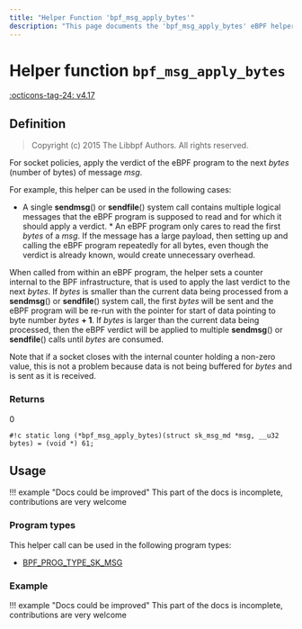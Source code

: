 ```yaml
---
title: "Helper Function 'bpf_msg_apply_bytes'"
description: "This page documents the 'bpf_msg_apply_bytes' eBPF helper function, including its defintion, usage, program types that can use it, and examples."
---
```

# Helper function `bpf_msg_apply_bytes`

<!-- [FEATURE_TAG](bpf_msg_apply_bytes) -->
[:octicons-tag-24: v4.17](https://github.com/torvalds/linux/commit/2a100317c9ebc204a166f16294884fbf9da074ce)
<!-- [/FEATURE_TAG] -->

## Definition

> Copyright (c) 2015 The Libbpf Authors. All rights reserved.


<!-- [HELPER_FUNC_DEF] -->
For socket policies, apply the verdict of the eBPF program to the next _bytes_ (number of bytes) of message _msg_.

For example, this helper can be used in the following cases:

* A single **sendmsg**() or **sendfile**() system call
  contains multiple logical messages that the eBPF program is   supposed to read and for which it should apply a verdict. * An eBPF program only cares to read the first _bytes_ of a
  _msg_. If the message has a large payload, then setting up   and calling the eBPF program repeatedly for all bytes, even   though the verdict is already known, would create unnecessary   overhead.

When called from within an eBPF program, the helper sets a counter internal to the BPF infrastructure, that is used to apply the last verdict to the next _bytes_. If _bytes_ is smaller than the current data being processed from a **sendmsg**() or **sendfile**() system call, the first _bytes_ will be sent and the eBPF program will be re-run with the pointer for start of data pointing to byte number _bytes_ **+ 1**. If _bytes_ is larger than the current data being processed, then the eBPF verdict will be applied to multiple **sendmsg**() or **sendfile**() calls until _bytes_ are consumed.

Note that if a socket closes with the internal counter holding a non-zero value, this is not a problem because data is not being buffered for _bytes_ and is sent as it is received.

### Returns

0

`#!c static long (*bpf_msg_apply_bytes)(struct sk_msg_md *msg, __u32 bytes) = (void *) 61;`
<!-- [/HELPER_FUNC_DEF] -->

## Usage

!!! example "Docs could be improved"
    This part of the docs is incomplete, contributions are very welcome

### Program types

This helper call can be used in the following program types:

<!-- DO NOT EDIT MANUALLY -->
<!-- [HELPER_FUNC_PROG_REF] -->
 * [BPF_PROG_TYPE_SK_MSG](../program-type/BPF_PROG_TYPE_SK_MSG.md)
<!-- [/HELPER_FUNC_PROG_REF] -->

### Example

!!! example "Docs could be improved"
    This part of the docs is incomplete, contributions are very welcome
